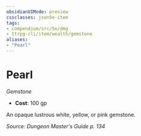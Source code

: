 ```yaml
---
obsidianUIMode: preview
cssclasses: json5e-item
tags:
- compendium/src/5e/dmg
- ttrpg-cli/item/wealth/gemstone
aliases: 
- "Pearl"
---
```

# Pearl
*Gemstone*  

- **Cost**: 100 gp

An opaque lustrous white, yellow, or pink gemstone.

*Source: Dungeon Master's Guide p. 134*